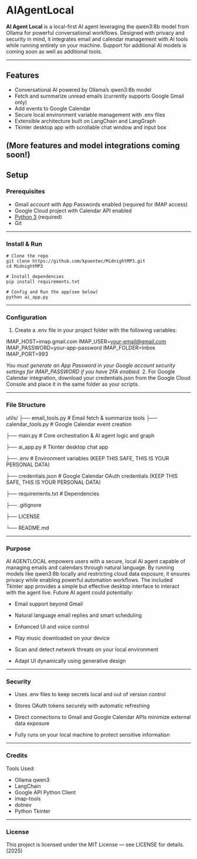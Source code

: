 # AIAgentLocal

**AI Agent Local** is a local-first AI agent leveraging the qwen3:8b model from Ollama for powerful conversational workflows. Designed with privacy and security in mind, it integrates email and calendar management with AI tools while running entirely on your machine. Support for additional AI models is coming soon as well as additional tools.

---

## Features

- Conversational AI powered by Ollama’s qwen3:8b model
- Fetch and summarize unread emails (currently supports Google Gmail only)
- Add events to Google Calendar
- Secure local environment variable management with .env files
- Extensible architecture built on LangChain and LangGraph
- Tkinter desktop app with scrollable chat window and input box
  
(More features and model integrations coming soon!)
---

## Setup

### Prerequisites

- Gmail account with App Passwords enabled (required for IMAP access)
- Google Cloud project with Calendar API enabled
- [Python 3](https://www.python.org/) (required)
- Git

---

### Install & Run


    # Clone the repo
    git clone https://github.com/kpuentec/MidnightMP3.git
    cd MidnightMP3

    # Install dependencies
    pip install requirements.txt

    # Config and Run the app(see below)
    python ai_app.py

---
### Configuration

1. Create a .env file in your project folder with the following variables:
   
IMAP_HOST=imap.gmail.com
IMAP_USER=your-email@gmail.com
IMAP_PASSWORD=your-app-password
IMAP_FOLDER=Inbox
IMAP_PORT=993

*You must generate an App Password in your Google account security settings for IMAP_PASSWORD if you have 2FA enabled.*
2.  For Google Calendar integration, download your credentials.json from the Google Cloud Console and place it in the same folder as your scripts.
 
---
### File Structure

utils/
├── email_tools.py          # Email fetch & summarize tools
├── calendar_tools.py       # Google Calendar event creation

├── main.py                 # Core orchestration & AI agent logic and graph

├── ai_app.py               # Tkinter desktop chat app

├── .env                    # Environment variables (KEEP THIS SAFE, THIS IS YOUR PERSONAL DATA)

├── credentials.json        # Google Calendar OAuth credentials (KEEP THIS SAFE, THIS IS YOUR PERSONAL DATA)

├── requirements.txt        # Dependencies

├── .gitignore     

├── LICENSE

└── README.md

---
### Purpose

AI AGENTLOCAL empowers users with a secure, local AI agent capable of managing emails and calendars through natural language. By running models like qwen3:8b locally and restricting cloud data exposure, it ensures privacy while enabling powerful automation workflows. The included Tkinter app provides a simple but effective desktop interface to interact with the agent live.
Future AI agent could potentially:

*  Email support beyond Gmail

*  Natural language email replies and smart scheduling 

*  Enhanced UI and voice control

*  Play music downloaded on your device

*  Scan and detect network threats on your local environment

*  Adapt UI dynamically using generative design

---
### Security

* Uses .env files to keep secrets local and out of version control

* Stores OAuth tokens securely with automatic refreshing

* Direct connections to Gmail and Google Calendar APIs minimize external data exposure

* Fully runs on your local machine to protect sensitive information


---
### Credits

Tools Used:

* Ollama qwen3
* LangChain
* Google API Python Client
* imap-tools
* dotnev
* Python Tkinter

---
### License

This project is licensed under the MIT License — see LICENSE for details. (2025)
